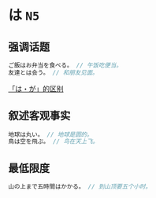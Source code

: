 # は `N5`

## 强调话题

```js
ご飯はお弁当を食べる。 // 午饭吃便当。
友達とは会う。 // 和朋友见面。
```

[「は・が」的区别](./diff#はが)

## 叙述客观事实

```js
地球は丸い。 // 地球是圆的。
鳥は空を飛ぶ。 // 鸟在天上飞。
```

## 最低限度

```js
山の上まで五時間はかかる。 // 到山顶要五个小时。
```
